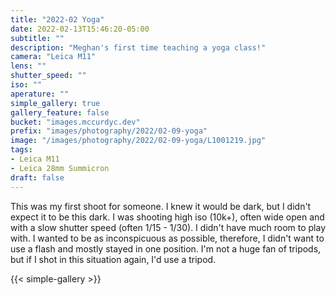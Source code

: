 ```yaml
---
title: "2022-02 Yoga"
date: 2022-02-13T15:46:20-05:00
subtitle: ""
description: "Meghan's first time teaching a yoga class!"
camera: "Leica M11"
lens: ""
shutter_speed: ""
iso: ""
aperature: ""
simple_gallery: true
gallery_feature: false
bucket: "images.mccurdyc.dev"
prefix: "images/photography/2022/02-09-yoga"
image: "/images/photography/2022/02-09-yoga/L1001219.jpg"
tags:
- Leica M11
- Leica 28mm Summicron
draft: false
---
```


This was my first shoot for someone. I knew it would be dark, but I didn't expect
it to be this dark. I was shooting high iso (10k+), often wide open and with a
slow shutter speed (often 1/15 - 1/30). I didn't have much room to play with.
I wanted to be as inconspicuous as possible, therefore, I didn't want to use a
flash and mostly stayed in one position. I'm not a huge fan of tripods, but if I
shot in this situation again, I'd use a tripod.

{{< simple-gallery >}}
